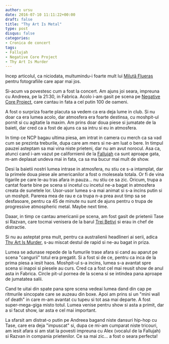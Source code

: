 ```yaml
---
author: ursu
date: 2016-07-10 11:11:22+00:00
draft: false
title: "Thy Art Is Metal"
type: post
disqus: false
categories:
- Cronica de concert
tags:
- Fallujah
- Negative Core Project
- Thy Art Is Murder
---
```

Incep articolul, ca niciodata, multumindu-i foarte mult lui [Miluță Flueraș](https://www.facebook.com/miluta7) pentru fotografiile care apar mai jos.

Si-acum va povestesc cum a fost la concert. Am ajuns joi seara, impreuna cu Andreea, pe la 21:30, in Fabrica. Acolo i-am gasit pe scena pe [Negative Core Project](https://www.facebook.com/NegativeCoreProjectRO), care cantau in fata a cel putin 100 de oameni.

A fost o surpriza foarte placuta sa vedem ca era deja lume in club. Si nu doar ca era lumea acolo, dar atmosfera era foarte destinsa, cu moshpit-ul pornit si cu agitatie la maxim. Am prins doar doua piese si jumatate de la baieti, dar cred ca a fost de ajuns ca sa intru si eu in atmosfera.

In timp ce NCP bagau ultima piesa, am intrat in camera cu merch ca sa vad cum se prezinta treburile, dupa care am mers si ne-am luat o bere. In timpul pauzei asteptam sa mai vina niste prieteni, dar nu am avut norocul. Asa ca, atunci cand i-am vazut pe californienii de la [Fallujah](https://www.facebook.com/fallujahofficial/) ca sunt aproape gata, m-am deplasat undeva mai in fata, ca sa ma bucur mai mult de show.

Desi la baietii nostri lumea intrase in atmosfera, nu stiu ce s-a intamplat, dar la primele doua piese ale americanilor a fost o moleseala totala. Or fi de vina tigarile pe care le-au tras afara in pauza... nu stiu ce sa zic. Oricum, trupa a cantat foarte bine pe scena si incetul cu incetul ne-a bagat in atmosfera creata de sunetele lor. Usor-usor lumea s-a mai animat si s-a incins putin si un moshpit. Parerea mea de rau e ca trupa n-a prea avut timp sa se desfasoare, pentru ca 45 de minute nu sunt de ajuns pentru o trupa de progressive atmospheric metal. Maybe next time.

Daaar, in timp ce cantau americanii pe scena, am fost gasit de prietenii Tase si Razvan, care tocmai venisera de la barul [Trei Betivi](https://www.facebook.com/FriKultur) si erau in chef de distractie.

Si nu au asteptat prea mult, pentru ca australienii headlineri ai serii, adica [Thy Art Is Murder](https://www.facebook.com/thyartismurder/), s-au miscat destul de rapid si ne-au bagat in priza.

Lumea se adunase repede de la fumurile trase afara si cand au aparut pe scena "cangurii" totul era pregatit. Si a fost si de ce, pentru ca inca de la prima piesa a iesit haos. Moshpit-ul s-a incins, lumea s-a avantat spre scena si inapoi si piesele au curs. Cred ca a fost cel mai reusit show de anul asta in Fabrica. Circle pit-ul pornea de la scena si se intindea pana aproape de jumatatea salii.

Cand te uitai din spate pana spre scena vedeai lumea dand din cap pe ritmurile sincopate care se auzeau din boxe. Apoi am prins si un "mini wall of death" in care m-am avantat cu tupeu si tot asa mai departe. A fost super-mega-giga misto totul. Lumea venise pentru show si asta a primit, dar a si facut show, iar asta e cel mai important.

La sfarsit am distrat-o putin pe Andreea bagand niste dansuri hip-hop cu Tase, care era deja "impuscat" si, dupa ce mi-am cumparat niste tricouri, am iesit afara si am stat la povesti impreuna cu Alex (vocalul de la Fallujah) si Razvan in compania prietenilor. Ce sa mai zic... a fost o seara perfecta!
